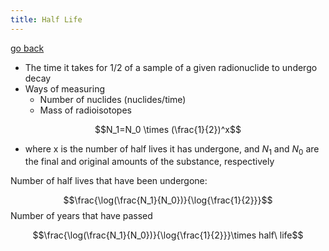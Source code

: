 ```yaml
---
title: Half Life
---
```


[go back](archive/11Subjects/11Physics.md)

- The time it takes for $1/2$ of a sample of a given radionuclide to undergo decay
- Ways of measuring
	- Number of nuclides (nuclides/time)
	- Mass of radioisotopes

$$N_1=N_0 \times (\frac{1}{2})^x$$
- where x is the number of half lives it has undergone, and $N_1$ and $N_0$ are the final and original amounts of the substance, respectively


Number of half lives that have been undergone:

$$\frac{\log(\frac{N_1}{N_0})}{\log{\frac{1}{2}}}$$
Number of years that have passed

$$\frac{\log(\frac{N_1}{N_0})}{\log{\frac{1}{2}}}\times half\ life$$